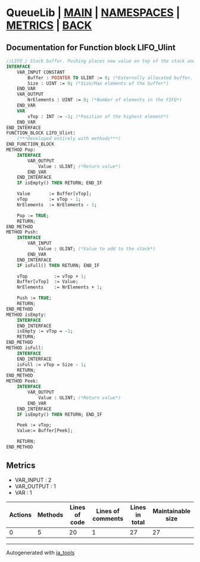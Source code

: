 # QueueLib | [MAIN] | [NAMESPACES] | [METRICS] | [BACK]  

## Documentation for Function block LIFO_Ulint  

```pascal
//LIFO / Stack buffer. Pushing places new value on top of the stack and poping removes the element from the top.  
INTERFACE
    VAR_INPUT CONSTANT
        Buffer : POINTER TO ULINT := 0; (*Externally allocated buffer. Must be in format ARRAY[0..N]. ! Block doesn't check for Null pointer*)
        Size : UINT := 0; (*Size/Max elements of the buffer*)
    END_VAR
    VAR_OUTPUT 
        NrElements : UINT := 0; (*Number of elements in the FIFO*)
    END_VAR
    VAR 
        vTop : INT := -1; (*Position of the highest element*)
    END_VAR
END_INTERFACE
FUNCTION_BLOCK LIFO_Ulint:
    (***Developed entirely with methods***)
END_FUNCTION_BLOCK
METHOD Pop:
    INTERFACE
        VAR_OUTPUT 
            Value : ULINT; (*Return value*)
        END_VAR
    END_INTERFACE
    IF isEmpty() THEN RETURN; END_IF

    Value       := Buffer[vTop];
    vTop        := vTop - 1;
    NrElements  := NrElements - 1;

    Pop := TRUE;
    RETURN;
END_METHOD
METHOD Push:
    INTERFACE
        VAR_INPUT 
            Value : ULINT; (*Value to add to the stack*)
        END_VAR
    END_INTERFACE
    IF isFull() THEN RETURN; END_IF

    vTop          := vTop + 1;
    Buffer[vTop]  := Value;
    NrElements    := NrElements + 1;

    Push := TRUE;
    RETURN;
END_METHOD
METHOD isEmpty:
    INTERFACE
    END_INTERFACE
    isEmpty := vTop = -1;
    RETURN;
END_METHOD
METHOD isFull:
    INTERFACE
    END_INTERFACE
    isFull := vTop = Size - 1;
    RETURN;
END_METHOD
METHOD Peek:
    INTERFACE
        VAR_OUTPUT 
            Value : ULINT; (*Return value*)
        END_VAR
    END_INTERFACE
    IF isEmpty() THEN RETURN; END_IF

    Peek := vTop;
    Value:= Buffer[Peek];

    RETURN;
END_METHOD
```

## Metrics  

- VAR_INPUT : 2
- VAR_OUTPUT : 1
- VAR : 1

| Actions | Methods | Lines of code | Lines of comments | Lines in total | Maintainable size |
| ------- | ------- | ------------- | ----------------- | -------------- | ----------------- |
| 0 | 5 | 20 |1 |27 | 27 |

---
Autogenerated with [ia_tools](https://github.com/tkucic/ia_tools)  

[MAIN]: ../../../../index_st.md
[NAMESPACES]: ../../nsList_st.md
[METRICS]: ../../../metrics_st.md
[BACK]: ../nsMain_st.md
